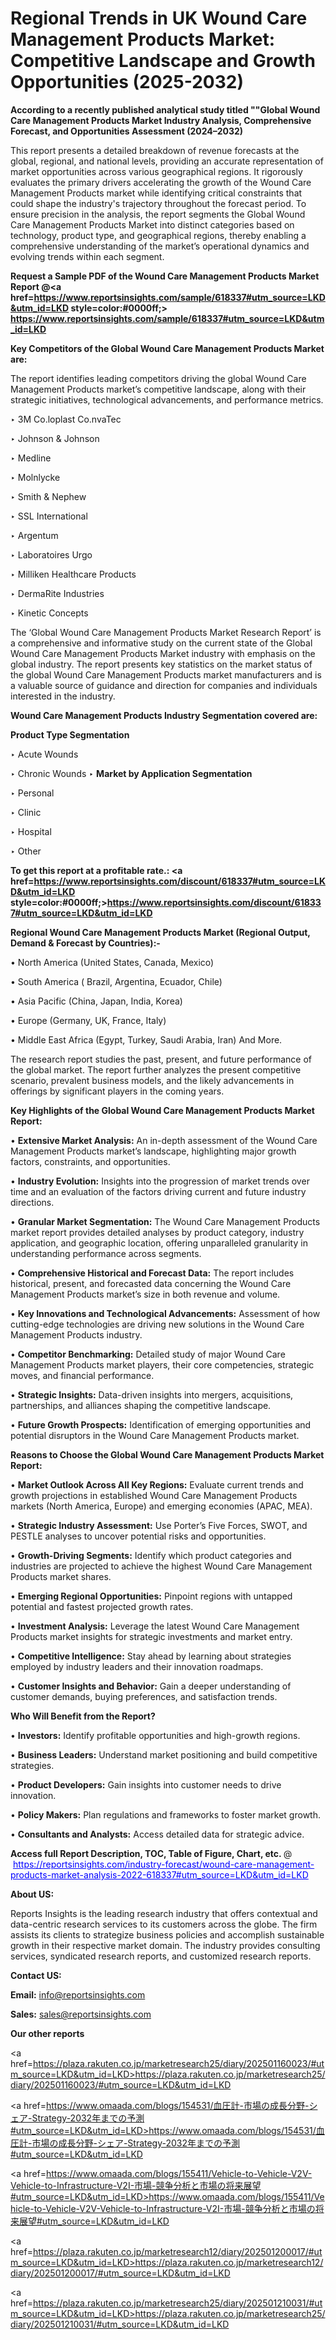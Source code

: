 # Regional Trends in UK Wound Care Management Products Market: Competitive Landscape and Growth Opportunities (2025-2032)

<strong>According to a recently published analytical study titled ""Global Wound Care Management Products Market Industry Analysis, Comprehensive Forecast, and Opportunities Assessment (2024–2032)</strong>

This report presents a detailed breakdown of revenue forecasts at the global, regional, and national levels, providing an accurate representation of market opportunities across various geographical regions. It rigorously evaluates the primary drivers accelerating the growth of the Wound Care Management Products market while identifying critical constraints that could shape the industry's trajectory throughout the forecast period. To ensure precision in the analysis, the report segments the Global Wound Care Management Products Market into distinct categories based on technology, product type, and geographical regions, thereby enabling a comprehensive understanding of the market’s operational dynamics and evolving trends within each segment.

<strong>Request a Sample PDF of the Wound Care Management Products Market Report </strong><strong>@<a href=https://www.reportsinsights.com/sample/618337#utm_source=LKD&utm_id=LKD style=color:#0000ff;> https://www.reportsinsights.com/sample/618337#utm_source=LKD&utm_id=LKD</a></strong></font>

<strong>Key Competitors of the Global Wound Care Management Products Market are:</strong>

The report identifies leading competitors driving the global Wound Care Management Products market’s competitive landscape, along with their strategic initiatives, technological advancements, and performance metrics.

‣ 3M
 Co.loplast
 Co.nvaTec

‣ Johnson & Johnson

‣ Medline

‣ Molnlycke

‣ Smith & Nephew

‣ SSL International

‣ Argentum

‣ Laboratoires Urgo

‣ Milliken Healthcare Products

‣ DermaRite Industries

‣ Kinetic Concepts

The ‘Global Wound Care Management Products Market Research Report’ is a comprehensive and informative study on the current state of the Global Wound Care Management Products Market industry with emphasis on the global industry. The report presents key statistics on the market status of the global Wound Care Management Products market manufacturers and is a valuable source of guidance and direction for companies and individuals interested in the industry.

<strong>Wound Care Management Products Industry Segmentation covered are:</strong>

<strong>Product Type Segmentation</strong>

‣ Acute Wounds

‣ Chronic Wounds
‣ 
<strong>Market by Application Segmentation</strong>

‣ Personal

‣ Clinic

‣ Hospital

‣ Other

<strong>To get this report at a profitable rate.: <a href=https://www.reportsinsights.com/discount/618337#utm_source=LKD&utm_id=LKD style=color:#0000ff;>https://www.reportsinsights.com/discount/618337#utm_source=LKD&utm_id=LKD</a></strong></font>

<strong>Regional Wound Care Management Products Market (Regional Output, Demand &amp; Forecast by Countries):-</strong>

• North America (United States, Canada, Mexico)

• South America ( Brazil, Argentina, Ecuador, Chile)

• Asia Pacific (China, Japan, India, Korea)

• Europe (Germany, UK, France, Italy)

• Middle East Africa (Egypt, Turkey, Saudi Arabia, Iran) And More.

The research report studies the past, present, and future performance of the global market. The report further analyzes the present competitive scenario, prevalent business models, and the likely advancements in offerings by significant players in the coming years.

<strong>Key Highlights of the Global Wound Care Management Products Market Report:</strong>

• <strong>Extensive Market Analysis:</strong> An in-depth assessment of the Wound Care Management Products market’s landscape, highlighting major growth factors, constraints, and opportunities.

• <strong>Industry Evolution:</strong> Insights into the progression of market trends over time and an evaluation of the factors driving current and future industry directions.

• <strong>Granular Market Segmentation:</strong> The Wound Care Management Products market report provides detailed analyses by product category, industry application, and geographic location, offering unparalleled granularity in understanding performance across segments.

• <strong>Comprehensive Historical and Forecast Data:</strong> The report includes historical, present, and forecasted data concerning the Wound Care Management Products market’s size in both revenue and volume.

• <strong>Key Innovations and Technological Advancements:</strong> Assessment of how cutting-edge technologies are driving new solutions in the Wound Care Management Products industry.

• <strong>Competitor Benchmarking:</strong> Detailed study of major Wound Care Management Products market players, their core competencies, strategic moves, and financial performance.

• <strong>Strategic Insights:</strong> Data-driven insights into mergers, acquisitions, partnerships, and alliances shaping the competitive landscape.

• <strong>Future Growth Prospects:</strong> Identification of emerging opportunities and potential disruptors in the Wound Care Management Products market.

<strong>Reasons to Choose the Global Wound Care Management Products Market Report:</strong>

• <strong>Market Outlook Across All Key Regions:</strong> Evaluate current trends and growth projections in established Wound Care Management Products markets (North America, Europe) and emerging economies (APAC, MEA).

• <strong>Strategic Industry Assessment:</strong> Use Porter’s Five Forces, SWOT, and PESTLE analyses to uncover potential risks and opportunities.

• <strong>Growth-Driving Segments:</strong> Identify which product categories and industries are projected to achieve the highest Wound Care Management Products market shares.

• <strong>Emerging Regional Opportunities:</strong> Pinpoint regions with untapped potential and fastest projected growth rates.

• <strong>Investment Analysis:</strong> Leverage the latest Wound Care Management Products market insights for strategic investments and market entry.

• <strong>Competitive Intelligence:</strong> Stay ahead by learning about strategies employed by industry leaders and their innovation roadmaps.

• <strong>Customer Insights and Behavior:</strong> Gain a deeper understanding of customer demands, buying preferences, and satisfaction trends.

<strong>Who Will Benefit from the Report?</strong>

• <strong>Investors:</strong> Identify profitable opportunities and high-growth regions.

• <strong>Business Leaders:</strong> Understand market positioning and build competitive strategies.

• <strong>Product Developers:</strong> Gain insights into customer needs to drive innovation.

• <strong>Policy Makers:</strong> Plan regulations and frameworks to foster market growth.

• <strong>Consultants and Analysts:</strong> Access detailed data for strategic advice.
</ul>
<strong>Access full Report Description, TOC, Table of Figure, Chart, etc. </strong>@  <a href=https://reportsinsights.com/industry-forecast/wound-care-management-products-market-analysis-2022-618337#utm_source=LKD&utm_id=LKD style=color:#0000ff;>https://reportsinsights.com/industry-forecast/wound-care-management-products-market-analysis-2022-618337#utm_source=LKD&utm_id=LKD</a></font>

<strong><strong>About US</strong>:</strong>

Reports Insights is the leading research industry that offers contextual and data-centric research services to its customers across the globe. The firm assists its clients to strategize business policies and accomplish sustainable growth in their respective market domain. The industry provides consulting services, syndicated research reports, and customized research reports.

<strong>Contact US:</strong>

<p class=""""><b>Email:</b> <a href=mailto:info@reportsinsights.com>info@reportsinsights.com</a></p>
<p class=""""><b>Sales:</b> <a href=mailto:sales@reportsinsights.com>sales@reportsinsights.com</a></p>

<strong>Our other reports</strong>

<a href=https://plaza.rakuten.co.jp/marketresearch25/diary/202501160023/#utm_source=LKD&utm_id=LKD>https://plaza.rakuten.co.jp/marketresearch25/diary/202501160023/#utm_source=LKD&utm_id=LKD</a>

<a href=https://www.omaada.com/blogs/154531/血圧計-市場の成長分野-シェア-Strategy-2032年までの予測#utm_source=LKD&utm_id=LKD>https://www.omaada.com/blogs/154531/血圧計-市場の成長分野-シェア-Strategy-2032年までの予測#utm_source=LKD&utm_id=LKD</a>

<a href=https://www.omaada.com/blogs/155411/Vehicle-to-Vehicle-V2V-Vehicle-to-Infrastructure-V2I-市場-競争分析と市場の将来展望#utm_source=LKD&utm_id=LKD>https://www.omaada.com/blogs/155411/Vehicle-to-Vehicle-V2V-Vehicle-to-Infrastructure-V2I-市場-競争分析と市場の将来展望#utm_source=LKD&utm_id=LKD</a>

<a href=https://plaza.rakuten.co.jp/marketresearch12/diary/202501200017/#utm_source=LKD&utm_id=LKD>https://plaza.rakuten.co.jp/marketresearch12/diary/202501200017/#utm_source=LKD&utm_id=LKD</a>

<a href=https://plaza.rakuten.co.jp/marketresearch25/diary/202501210031/#utm_source=LKD&utm_id=LKD>https://plaza.rakuten.co.jp/marketresearch25/diary/202501210031/#utm_source=LKD&utm_id=LKD</a>
